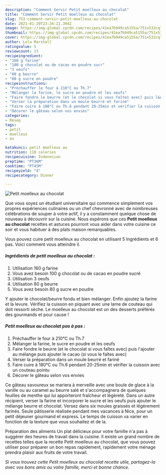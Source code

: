 ```yaml
---
description: "Comment Servir Petit moelleux au chocolat"
title: "Comment Servir Petit moelleux au chocolat"
slug: 753-comment-servir-petit-moelleux-au-chocolat
date: 2021-01-20T23:34:21.394Z
image: https://img-global.cpcdn.com/recipes/41ea7b949ca5155a/751x532cq70/petit-moelleux-au-chocolat-photo-principale-de-la-recette.jpg
thumbnail: https://img-global.cpcdn.com/recipes/41ea7b949ca5155a/751x532cq70/petit-moelleux-au-chocolat-photo-principale-de-la-recette.jpg
cover: https://img-global.cpcdn.com/recipes/41ea7b949ca5155a/751x532cq70/petit-moelleux-au-chocolat-photo-principale-de-la-recette.jpg
author: Lola Marshall
ratingvalue: 5
reviewcount: 13
recipeingredient:
- "160 g farine"
- "100 g chocolat ou de cacao en poudre sucr"
- "3 oeufs"
- "80 g beurre"
- "80 g sucre en poudre"
recipeinstructions:
- "Préchauffer le four à 210°C ou Th.7"
- "Mélanger la farine, le sucre en poudre et les oeufs"
- "Faire fondre le beurre (et le chocolat si vous faîtes avec) puis l&#39;ajouter au mélange puis ajouter le cacao (si vous le faîtes avec)"
- "Verser la préparation dans un moule beurré et fariné"
- "Faire cuire à 180°C ou Th.6 pendant 20-25min et vérifier la cuisson avec un couteau pointu"
- "Décorer le gâteau selon vos envies"
categories:
- Resep
tags:
- petit
- moelleux
- au

katakunci: petit moelleux au 
nutrition: 118 calories
recipecuisine: Indonesian
preptime: "PT36M"
cooktime: "PT45M"
recipeyield: "4"
recipecategory: Dinner

---
```



![Petit moelleux au chocolat](https://img-global.cpcdn.com/recipes/41ea7b949ca5155a/751x532cq70/petit-moelleux-au-chocolat-photo-principale-de-la-recette.jpg)

Que vous soyez un étudiant universitaire qui commence simplement vos propres expériences culinaires ou un chef chevronné avec de nombreuses célébrations de souper à votre actif, il y a constamment quelque chose de nouveau à découvrir sur la cuisine. Nous espérons que ces <strong> Petit moelleux au chocolat </strong> recettes et astuces pourront vous aider dans votre cuisine ce soir et vous habituer à des plats maison remarquables.

<!--inarticleads1-->

Vous pouvez cuire petit moelleux au chocolat en utilisant 5 Ingrédients et 6 pas. Voici comment vous atteindre il.

##### Ingrédients de petit moelleux au chocolat :

1. Utilisation 160 g farine
1. Vous avez besoin 100 g chocolat ou de cacao en poudre sucré
1. Utilisation 3 oeufs
1. Utilisation 80 g beurre
1. Vous avez besoin 80 g sucre en poudre


Y ajouter le chocolat/beurre fondu et bien mélanger. Enfin ajoutez la farine et la levure. Vérifiez la cuisson en piquant avec une lame de couteau qui doit ressorti sèche. Le moelleux au chocolat est un des desserts préférés des gourmands et pour cause ! 

<!--inarticleads2-->

##### Petit moelleux au chocolat pas à pas :

1. Préchauffer le four à 210°C ou Th.7
1. Mélanger la farine, le sucre en poudre et les oeufs
1. Faire fondre le beurre (et le chocolat si vous faîtes avec) puis l&#39;ajouter au mélange puis ajouter le cacao (si vous le faîtes avec)
1. Verser la préparation dans un moule beurré et fariné
1. Faire cuire à 180°C ou Th.6 pendant 20-25min et vérifier la cuisson avec un couteau pointu
1. Décorer le gâteau selon vos envies


Ce gâteau savoureux se mariera à merveille avec une boule de glace à la vanille ou au caramel au beurre salé et s&#39;accompagnera de quelques feuilles de menthe qui lui apporteront fraîcheur et légèreté. Dans un autre récipient, verser la farine et incorporer le sucre et les oeufs puis ajouter le mélange beurre et chocolat. Versez dans six moules graissés et légèrement farinés. Seule pâtisserie réalisée pendant mes vacances à Nice, pour un petit déjeuner gourmand et express. Le temps de cuisson va varier en fonction de la texture que vous souhaitez et de la. 

<!--inarticleads1-->

<p>
Préparation des aliments Un plat délicieux pour votre famille n'a pas à suggérer des heures de travail dans la cuisine. Il existe un grand nombre de recettes telles que la recette Petit moelleux au chocolat, que vous pouvez utiliser pour préparer un bon repas rapidement, rapidement votre ménage prendra plaisir aux fruits de votre travail.
</p>

<p>
<i>Si vous trouvez cette Petit moelleux au chocolat recette utile, partagez-la avec vos bons amis ou votre famille, merci et bonne chance.</i>
</p>
